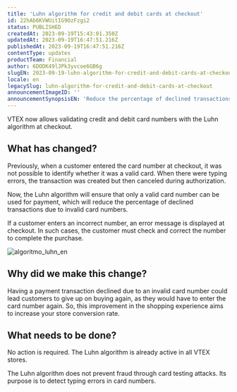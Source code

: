 ```yaml
---
title: 'Luhn algorithm for credit and debit cards at checkout'
id: 22hAb6KVWUitIG9OzFzgi2
status: PUBLISHED
createdAt: 2023-09-19T15:43:01.350Z
updatedAt: 2023-09-19T16:47:51.216Z
publishedAt: 2023-09-19T16:47:51.216Z
contentType: updates
productTeam: Financial
author: 6DODK49lJPk3yvcoe6GB6g
slugEN: 2023-09-19-luhn-algorithm-for-credit-and-debit-cards-at-checkout
locale: en
legacySlug: luhn-algorithm-for-credit-and-debit-cards-at-checkout
announcementImageID: ''
announcementSynopsisEN: 'Reduce the percentage of declined transactions due to invalid card number'
---
```


VTEX now allows validating credit and debit card numbers with the Luhn algorithm at checkout.

## What has changed?

Previously, when a customer entered the card number at checkout, it was not possible to identify whether it was a valid card. When there were typing errors, the transaction was created but then canceled during authorization.

Now, the Luhn algorithm will ensure that only a valid card number can be used for payment, which will reduce the percentage of declined transactions due to invalid card numbers.

If a customer enters an incorrect number, an error message is displayed at checkout. In such cases, the customer must check and correct the number to complete the purchase.

![algoritmo_luhn_en](https://images.ctfassets.net/alneenqid6w5/5HN1Iu9vKUmeglMLOV46Rd/ccd302d3086caaeca01c5725bdbd8b2d/algoritmo_luhn_en.PNG)

## Why did we make this change?

Having a payment transaction declined due to an invalid card number could lead customers to give up on buying again, as they would have to enter the card number again. So, this improvement in the shopping experience aims to increase your store conversion rate.

## What needs to be done?

No action is required. The Luhn algorithm is already active in all VTEX stores.

<div class="alert alert-warning">
The Luhn algorithm does not prevent fraud through card testing attacks. Its purpose is to detect typing errors in card numbers.
</div>
